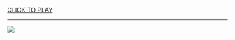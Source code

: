 
<a href="https://premium76.site?title=fishy_game_unblocked&ref=13M">CLICK TO PLAY</a></h3>
<hr>

<a href="https://premium76.site?title=fishy_game_unblocked&ref=13M"><img src="https://clearcache.store/games.png"></a>


